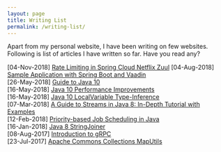 ```yaml
---
layout: page
title: Writing List
permalink: /writing-list/
---
```


Apart from my personal website, I have been writing on few websites. Following is list of articles I have written so far. Have you read any?

[04-Nov-2018] [Rate Limiting in Spring Cloud Netflix Zuul](https://www.baeldung.com/spring-cloud-zuul-rate-limit)
[04-Aug-2018] [Sample Application with Spring Boot and Vaadin](https://www.baeldung.com/spring-boot-vaadin)  
[26-May-2018] [Guide to Java 10](http://www.baeldung.com/java-10-overview)  
[16-May-2018] [Java 10 Performance Improvements](http://www.baeldung.com/java-10-performance-improvements)  
[16-May-2018] [Java 10 LocalVariable Type-Inference](http://www.baeldung.com/java-10-local-variable-type-inference)  
[07-Mar-2018] [A Guide to Streams in Java 8: In-Depth Tutorial with Examples](https://stackify.com/streams-guide-java-8/)  
[12-Feb-2018] [Priority-based Job Scheduling in Java](http://www.baeldung.com/java-priority-job-schedule)  
[16-Jan-2018] [Java 8 StringJoiner](http://www.baeldung.com/java-string-joiner)  
[08-Aug-2017] [Introduction to gRPC](http://www.baeldung.com/grpc-introduction)  
[23-Jul-2017] [Apache Commons Collections MapUtils](http://www.baeldung.com/apache-commons-map-utils)  
